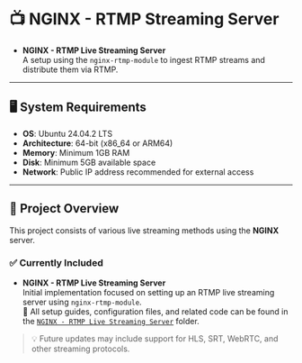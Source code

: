 # 📺 NGINX - RTMP Streaming Server

- **NGINX - RTMP Live Streaming Server**  
  A setup using the `nginx-rtmp-module` to ingest RTMP streams and distribute them via RTMP.

---

## 🖥️ System Requirements

- **OS**: Ubuntu 24.04.2 LTS
- **Architecture**: 64-bit (x86_64 or ARM64)
- **Memory**: Minimum 1GB RAM
- **Disk**: Minimum 5GB available space
- **Network**: Public IP address recommended for external access

---

## 📡 Project Overview

This project consists of various live streaming methods using the **NGINX** server.

### ✅ Currently Included

- **NGINX - RTMP Live Streaming Server**  
  Initial implementation focused on setting up an RTMP live streaming server using `nginx-rtmp-module`.  
  📂 All setup guides, configuration files, and related code can be found in the [`NGINX - RTMP Live Streaming Server`](./NGINX%20-%20RTMP%20Live%20Streaming%20Server) folder.

> 💡 Future updates may include support for HLS, SRT, WebRTC, and other streaming protocols.
